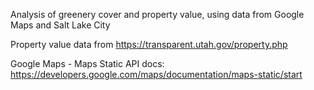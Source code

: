 Analysis of greenery cover and property value, using data from Google Maps and Salt Lake City

Property value data from https://transparent.utah.gov/property.php



Google Maps - Maps Static API docs: https://developers.google.com/maps/documentation/maps-static/start
